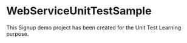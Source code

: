 # WebServiceUnitTestSample
This Signup demo project has been created for the Unit Test Learning purpose.
